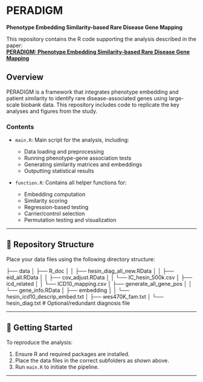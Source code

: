 # PERADIGM  
**Phenotype Embedding Similarity-based Rare Disease Gene Mapping**

This repository contains the R code supporting the analysis described in the paper:  
**[PERADIGM: Phenotype Embedding Similarity-based Rare Disease Gene Mapping](https://www.biorxiv.org/content/10.1101/2025.04.01.646670v1)**

## Overview

PERADIGM is a framework that integrates phenotype embedding and patient similarity to identify rare disease-associated genes using large-scale biobank data. This repository includes code to replicate the key analyses and figures from the study.

### Contents

- `main.R`: Main script for the analysis, including:
  - Data loading and preprocessing  
  - Running phenotype-gene association tests  
  - Generating similarity matrices and embeddings  
  - Outputting statistical results  

- `function.R`: Contains all helper functions for:
  - Embedding computation  
  - Similarity scoring  
  - Regression-based testing  
  - Carrier/control selection  
  - Permutation testing and visualization  

---

## 📁 Repository Structure

Place your data files using the following directory structure:

├── data
│   ├── R_doc
│   │   ├── hesin_diag_all_new.RData
│   │   ├── eid_all.RData
│   │   ├── cov_adjust.RData
│   │   └── IC_hesin_500k.csv
│   ├── icd_related
│   │   └── ICD10_mapping.csv
│   ├── generate_all_gene_pos
│   │   └── gene_info.RData
│   ├── embedding
│   │   └── hesin_icd10_descrip_embed.txt
│   ├── wes470K_fam.txt
│   └── hesin_diag.txt   # Optional/redundant diagnosis file

---

## 🔧 Getting Started

To reproduce the analysis:

1. Ensure R and required packages are installed.
2. Place the data files in the correct subfolders as shown above.
3. Run `main.R` to initiate the pipeline.

---
